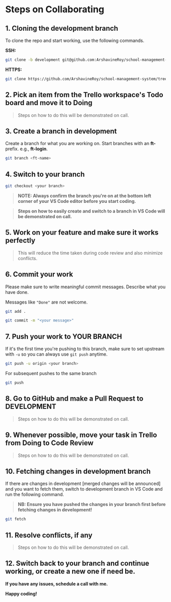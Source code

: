 # Steps on Collaborating

## 1. Cloning the development branch

To clone the repo and start working, use the following commands.

**SSH:**

```sh
git clone -b development git@github.com:ArshavineRoy/school-management-system.git
```

**HTTPS:**

```sh
git clone https://github.com/ArshavineRoy/school-management-system/tree/development
```

## 2. Pick an item from the Trello workspace's Todo board and move it to Doing

> Steps on how to do this will be demonstrated on call.

## 3. Create a branch in development

Create a branch for what you are working on. Start branches with an **ft-** prefix. e.g., **ft-login**.

```sh
git branch <ft-name>
```

## 4. Switch to your branch

```sh
git checkout <your branch>
```

> **NOTE: Always confirm the branch you're on at the bottom left corner of your VS Code editor before you start coding.**

> **Steps on how to easily create and switch to a branch in VS Code will be demonstrated on call.**

## 5. Work on your feature and make sure it works perfectly

> This will reduce the time taken during code review and also minimize conflicts.

## 6. Commit your work

Please make sure to write meaningful commit messages. Describe what you have done.

Messages like `"Done"` are not welcome.

```sh
git add .

git commit -m "<your message>"
```

## 7. Push your work to YOUR BRANCH

If it's the first time you're pushing to this branch, make sure to set upstream with `-u` so you can always use `git push` anytime.

```sh
git push -u origin <your branch>
```

For subsequent pushes to the same branch

```sh
git push
```

## 8. Go to GitHub and make a Pull Request to DEVELOPMENT

> Steps on how to do this will be demonstrated on call.

## 9. Whenever possible, move your task in Trello from Doing to Code Review

> Steps on how to do this will be demonstrated on call.

## 10. Fetching changes in development branch

If there are changes in development [merged changes will be announced] and you want to fetch them, switch to development branch in VS Code and run the following command.

> **NB: Ensure you have pushed the changes in your branch first before fetching changes in development!**

```sh
git fetch
```

## 11. Resolve conflicts, if any

> Steps on how to do this will be demonstrated on call.

## 12. Switch back to your branch and continue working, or create a new one if need be.

**If you have any issues, schedule a call with me.**

**Happy coding!**